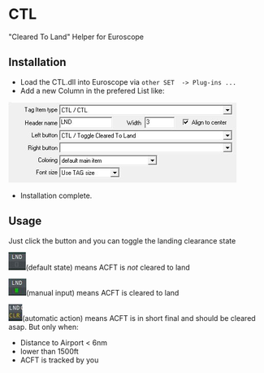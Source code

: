 # CTL
"Cleared To Land" Helper for Euroscope

## Installation

- Load the CTL.dll into Euroscope via `other SET  -> Plug-ins ...`
- Add a new Column in the prefered List like:

![Screenshot](docs/column.JPG)

- Installation complete.

## Usage

Just click the button and you can toggle the landing clearance state

![Screenshot](docs/notCleared.JPG)(default state) means ACFT is _not_ cleared to land

![Screenshot](docs/cleared.JPG)(manual input) means ACFT is cleared to land

![Screenshot](docs/alert.JPG)(automatic action) means ACFT is in short final and should be cleared asap. But only when:

  - Distance to Airport < 6nm
  - lower than 1500ft
  - ACFT is tracked by you



